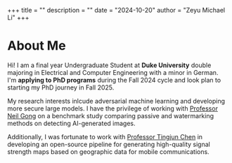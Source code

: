 +++
title = ""
description = ""
date = "2024-10-20"
author = "Zeyu Michael Li"
+++


# About Me
Hi! 
I am a final year Undergraduate Student at **Duke University** double majoring in Electrical and Computer Engineering with a minor in German. I'm **applying to PhD programs** during the Fall 2024 cycle and look plan to starting my PhD journey in Fall 2025. 

My research interests inlcude adversarial machine learning and developing more secure large models. I have the privilege of working with [Professor Neil Gong](https://ece.duke.edu/people/neil-gong/) on a benchmark study comparing passive and watermarking methods on detecting AI-generated images. 

Additionally, I was fortunate to work with [Professor Tingjun Chen](https://tingjunchen.com) in developing an open-source pipeline for generating high-quality signal strength maps based on geographic data for mobile communications. 
